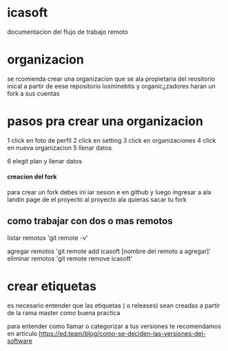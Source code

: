 # icasoft
 documentacion del flujo de trabajo remoto
 
# organizacion 
 se rcomienda crear una organizacion que se ala propietaria del reositorio inical a partir de  eese repositorio losminebtis y organic¿zadores haran un fork a sus cuentas

 # pasos pra crear una organizacion
 1 click en foto de perfil
 2 click en setting
 3 click en organizaciones
 4 click en nueva organizacion
 5 llenar datos

 6 elegit plan y llenar datos

 #### creacion del fork 
 para crear un fork debes ini iar sesion e en github y luego ingresar a ala landin page de el proyecto al proyecto ala quieras sacar tu fork 
 
 ## como  trabajar con dos o mas  remotos
 listar remotos
 'git remote -v'

 agregar remotos
 'git remote add icasoft [nombre del remoto a agregar]'
 eliminar remotos
 'git remote remove icasoft'

 # crear etiquetas
 es necesario entender que las etiquetas  ( o releases)
 sean creadas a partir de la rama  master como buena practica
 
 para entender como llamar o categorizar a tus versiones 
  te recomendamos  en articulo https://ed.team/blog/como-se-deciden-las-versiones-del-software